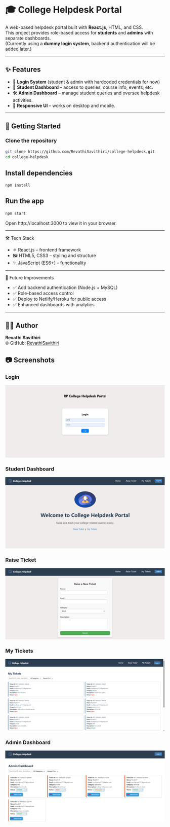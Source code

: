 # 🎓 College Helpdesk Portal

A web-based helpdesk portal built with **React.js**, HTML, and CSS.  
This project provides role-based access for **students** and **admins** with separate dashboards.  
(Currently using a **dummy login system**, backend authentication will be added later.)

---

## ✨ Features

- 🔑 **Login System** (student & admin with hardcoded credentials for now)  
- 🎯 **Student Dashboard** – access to queries, course info, events, etc.  
- 🛠 **Admin Dashboard** – manage student queries and oversee helpdesk activities.  
- 📱 **Responsive UI** – works on desktop and mobile.  

---

## 🚀 Getting Started

### Clone the repository
```bash
git clone https://github.com/RevathiSavithiri/college-helpdesk.git
cd college-helpdesk
```
##  Install dependencies
```bash
npm install
```

##  Run the app
```bash
npm start
```
Open http://localhost:3000 to view it in your browser.

---

🛠 Tech Stack
- ⚛️ React.js – frontend framework
- 🖼 HTML5, CSS3 – styling and structure
- ✨ JavaScript (ES6+) – functionality

---

📌 Future Improvements
- ✅ Add backend authentication (Node.js + MySQL)
- ✅ Role-based access control
- ✅ Deploy to Netlify/Heroku for public access
- ✅ Enhanced dashboards with analytics

---

## 👩‍💻 Author
**Revathi Savithiri**  
🌐 GitHub: [RevathiSavithiri](https://github.com/RevathiSavithiri)

## 📷 Screenshots

### Login
![Login](./src/screenshots/Login.png)

### Student Dashboard
![Student Dashboard](./src/screenshots/Student-Dashboard.png)

### Raise Ticket
![Raise Ticket](./src/screenshots/RaiseTicket.png)

### My Tickets
![My Tickets](./src/screenshots/MyTickets.png)

### Admin Dashboard
![Admin Dashboard](./src/screenshots/Admin-Dashboard.png)
